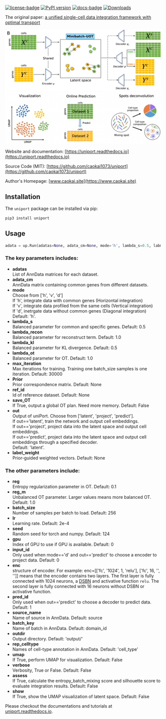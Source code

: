[![license-badge](https://img.shields.io/badge/License-MIT-yellow.svg)](https://opensource.org/licenses/MIT)
[![PyPI version](https://badge.fury.io/py/uniport.svg)](https://badge.fury.io/py/POT)
[![docs-badge](https://readthedocs.org/projects/uniport/badge/?version=latest)](https://uniport.readthedocs.io/en/latest/?badge=latest)
[![Downloads](https://pepy.tech/badge/uniport)](https://pepy.tech/project/uniport)

The original paper: 
[a unified single-cell data integration framework with optimal transport](https://www.biorxiv.org/content/10.1101/2022.02.14.480323v1)

![Overview](docs/_static/net.svg)
![Downstream analysis](docs/_static/downstream.svg)

Website and documentation: [https://uniport.readthedocs.io](https://uniport.readthedocs.io)

Source Code (MIT): [https://github.com/caokai1073/uniport](https://github.com/caokai1073/uniport)

Author's Homepage: [www.caokai.site](https://www.caokai.site)

## Installation

The `uniport` package can be installed via pip:

```sh
pip3 install uniport
```

## Usage

```Python
adata = up.Run(adatas=None, adata_cm=None, mode='h', lambda_s=0.5, labmda_recon=1.0, lambda_kl=0.5, lambda_ot=1.0, reg=0.1, reg_m=1.0, batch_size=256, lr=2e-4, max_iteration=30000, seed=124, gpu=0, Prior=None, label_weight=None, ref_id=None, save_OT=False, use_specific=True, loss_type='BCE', outdir='output/', out='latent', input_id=0, pred_id=1, source_name='source', rep_celltype='cell_type', batch_key='domain_id', enc=None, dec=None, umap=False, verbose=False, assess=False, show=False)
```

### The key parameters includes:

+ **adatas**\
List of AnnData matrices for each dataset.
+ **adata_cm**\
    AnnData matrix containing common genes from different datasets.
+ **mode**\
    Choose from ['h', 'v', 'd']\
    If 'h', integrate data with common genes (Horizontal integration)\
    If 'v', integrate data profiled from the same cells (Vertical integration)\
    If 'd', inetrgate data without common genes (Diagonal integration)\
    Default: 'h'.
+ **lambda_s**\
    Balanced parameter for common and specific genes. Default: 0.5
+ **lambda_recon**\
    Balanced parameter for reconstruct term. Default: 1.0
+ **lambda_kl**\
    Balanced parameter for KL divergence. Default: 0.5
+ **lambda_ot**\
    Balanced parameter for OT. Default: 1.0
+ **max_iteration**\
    Max iterations for training. Training one batch_size samples is one iteration. Default: 30000
+ **Prior**\
    Prior correspondence matrix. Default: None
+ **ref_id**\
    Id of reference dataset. Default: None
+ **save_OT**\
    If True, output a global OT plan. Need more memory. Default: False
+ **out**\
    Output of uniPort. Choose from ['latent', 'project', 'predict'].\
    If out=='latent', train the network and output cell embeddings.\
    If out=='project', project data into the latent space and output cell embeddings. \
    If out=='predict', project data into the latent space and output cell embeddings through a specified decoder. \
    Default: 'latent'.
+ **label_weight**\
    Prior-guided weighted vectors. Default: None


### The other parameters include:
+ **reg**\
    Entropy regularization parameter in OT. Default: 0.1
+ **reg_m**\
    Unbalanced OT parameter. Larger values means more balanced OT. Default: 1.0
+ **batch_size**\
    Number of samples per batch to load. Default: 256
+ **lr**\
    Learning rate. Default: 2e-4
+ **seed**\
    Random seed for torch and numpy. Default: 124
+ **gpu**\
    Index of GPU to use if GPU is available. Default: 0
+ **input_id**\
    Only used when mode=='d' and out=='predict' to choose a encoder to project data. Default: 0
+ **enc**\
    structure of encoder. For example: enc=[['fc', '1024', 1, 'relu'], ['fc', 16, '', '']] means that the encoder contains two layers. The first layer is fully connected with 1024 neurons, a [DSBN](https://openaccess.thecvf.com/content_CVPR_2019/papers/Chang_Domain-Specific_Batch_Normalization_for_Unsupervised_Domain_Adaptation_CVPR_2019_paper.pdf) and activative function `relu`. The second layer is fully connected with 16 neurons without DSBN or activative function.
+ **pred_id**\
    Only used when out=='predict' to choose a decoder to predict data. Default: 1
+ **source_name**\
    Name of source in AnnData. Default: source
+ **batch_key**\
    Name of batch in AnnData. Default: domain_id
+ **outdir**\
    Output directory. Default: 'output/'
+ **rep_celltype**\
    Names of cell-type annotation in AnnData. Default: 'cell_type'
+ **umap**\
    If True, perform UMAP for visualization. Default: False
+ **verbose**\
    Verbosity, True or False. Default: False
+ **assess**\
    If True, calculate the entropy_batch_mixing score and silhouette score to evaluate integration results. Default: False
+ **show**\
    If True, show the UMAP visualization of latent space. Default: False

Please checkout the documentations and tutorials at
[uniport.readthedocs.io](https://uniport.readthedocs.io).

